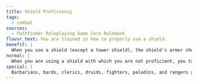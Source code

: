 ```yaml
---
title: Shield Proficiency
tags:
  - combat
sources:
  - Pathfinder Roleplaying Game Core Rulebook
flavor_text: You are trained in how to properly use a shield.
benefit: |
  When you use a shield (except a tower shield), the shield's armor check penalty only applies to Strength- and Dexterity-based skills.
normal: |
  When you are using a shield with which you are not proficient, you take the shield's armor check penalty on attack rolls and on all skill checks that involve moving.
special: |
  Barbarians, bards, clerics, druids, fighters, paladins, and rangers all automatically have Shield Proficiency as a bonus feat. They need not select it.
---
```


